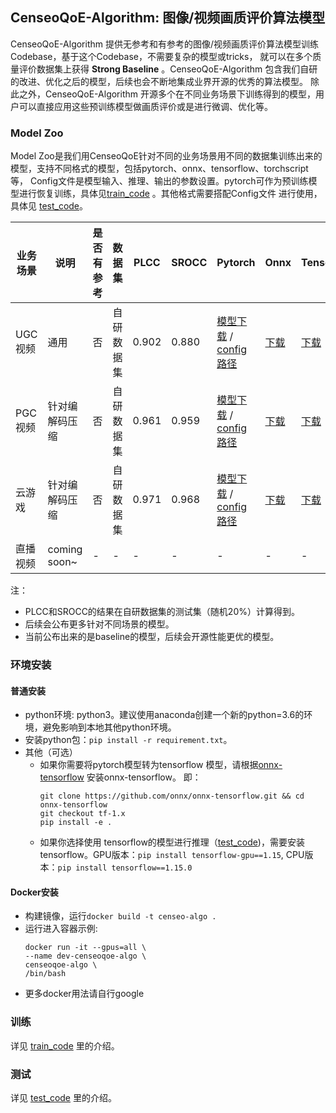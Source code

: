 ##  CenseoQoE-Algorithm: 图像/视频画质评价算法模型

CenseoQoE-Algorithm 提供无参考和有参考的图像/视频画质评价算法模型训练Codebase，基于这个Codebase，不需要复杂的模型或tricks，
就可以在多个质量评价数据集上获得 **Strong Baseline** 。CenseoQoE-Algorithm 包含我们自研的改进、优化之后的模型，后续也会不断地集成业界开源的优秀的算法模型。
除此之外，CenseoQoE-Algorithm 开源多个在不同业务场景下训练得到的模型，用户可以直接应用这些预训练模型做画质评价或是进行微调、优化等。

### Model Zoo
Model Zoo是我们用CenseoQoE针对不同的业务场景用不同的数据集训练出来的模型，支持不同格式的模型，包括pytorch、onnx、tensorflow、torchscript等，
Config文件是模型输入、推理、输出的参数设置。pytorch可作为预训练模型进行恢复训练，具体见[train_code](./train_code) 。其他格式需要搭配Config文件
进行使用，具体见 [test_code](./test_code)。

|业务场景|说明|是否有参考|数据集|PLCC|SROCC|Pytorch|Onnx|Tensorflow|TorchScript|Config文件|
|----|----|----|----|----|----|----|----|----|----|----|
|UGC视频|通用|否|自研数据集|0.902|0.880|[模型下载](https://censeoqoe-1258344700.cos.ap-guangzhou.myqcloud.com/CenseoQoE/checkpoints/UGC/nr/general/model.pth) / [config路径](./train_code/configs/baseline/OWN_UGC/ugc_video_general_vqa_res18_basemodel_nr.py) |[下载](https://censeoqoe-1258344700.cos.ap-guangzhou.myqcloud.com/CenseoQoE/checkpoints/UGC/nr/general/model.onnx)|[下载](https://censeoqoe-1258344700.cos.ap-guangzhou.myqcloud.com/CenseoQoE/checkpoints/UGC/nr/general/saved_model.pb)|[下载](https://censeoqoe-1258344700.cos.ap-guangzhou.myqcloud.com/CenseoQoE/checkpoints/UGC/nr/general/model.pt)|[下载](https://censeoqoe-1258344700.cos.ap-guangzhou.myqcloud.com/CenseoQoE/checkpoints/UGC/nr/general/config.json)|
|PGC视频|针对编解码压缩|否|自研数据集|0.961|0.959|[模型下载](https://censeoqoe-1258344700.cos.ap-guangzhou.myqcloud.com/CenseoQoE/checkpoints/PGC/nr/compressed/model.pth) / [config路径](./train_code/configs/baseline/OWN_PGC/pgc_video_compressed_vqa_res18_basemodel_nr.py) |[下载](https://censeoqoe-1258344700.cos.ap-guangzhou.myqcloud.com/CenseoQoE/checkpoints/PGC/nr/compressed/model.onnx)|[下载](https://censeoqoe-1258344700.cos.ap-guangzhou.myqcloud.com/CenseoQoE/checkpoints/PGC/nr/compressed/saved_model.pb)|[下载](https://censeoqoe-1258344700.cos.ap-guangzhou.myqcloud.com/CenseoQoE/checkpoints/PGC/nr/compressed/model.pt)|[下载](https://censeoqoe-1258344700.cos.ap-guangzhou.myqcloud.com/CenseoQoE/checkpoints/PGC/nr/compressed/config.json)|
|云游戏|针对编解码压缩|否|自研数据集|0.971|0.968|[模型下载](https://censeoqoe-1258344700.cos.ap-guangzhou.myqcloud.com/CenseoQoE/checkpoints/GAMES/nr/compressed/model.pth) / [config路径](./train_code/configs/baseline/OWN_CLOUD_GAME_VIDEO/cloud_game_video_compressed_vqa_res18_basemodel_nr.py) |[下载](https://censeoqoe-1258344700.cos.ap-guangzhou.myqcloud.com/CenseoQoE/checkpoints/GAMES/nr/compressed/model.onnx)|[下载](https://censeoqoe-1258344700.cos.ap-guangzhou.myqcloud.com/CenseoQoE/checkpoints/GAMES/nr/compressed/saved_model.pb)|[下载](https://censeoqoe-1258344700.cos.ap-guangzhou.myqcloud.com/CenseoQoE/checkpoints/GAMES/nr/compressed/model.pt)|[下载](https://censeoqoe-1258344700.cos.ap-guangzhou.myqcloud.com/CenseoQoE/checkpoints/GAMES/nr/compressed/config.json)|
|直播视频|coming soon~|-|-|-|-|-|-|-|-|-|
注：
* PLCC和SROCC的结果在自研数据集的测试集（随机20%）计算得到。
* 后续会公布更多针对不同场景的模型。
* 当前公布出来的是baseline的模型，后续会开源性能更优的模型。

### 环境安装
#### 普通安装
* python环境: python3。建议使用anaconda创建一个新的python=3.6的环境，避免影响到本地其他python环境。
* 安装python包：`pip install -r requirement.txt`。
* 其他（可选）
    * 如果你需要将pytorch模型转为tensorflow 模型，请根据[onnx-tensorflow](https://github.com/onnx/onnx-tensorflow) 安装onnx-tensorflow。
即：
        ``` 
        git clone https://github.com/onnx/onnx-tensorflow.git && cd onnx-tensorflow
        git checkout tf-1.x
        pip install -e .
        ```
    * 如果你选择使用 tensorflow的模型进行推理（[test_code](./test_code))，需要安装tensorflow。GPU版本：`pip install tensorflow-gpu==1.15`, CPU版本：`pip install tensorflow==1.15.0`


#### Docker安装
* 构建镜像，运行`docker build -t censeo-algo .`
* 运行进入容器示例:
    ```
    docker run -it --gpus=all \
    --name dev-censeoqoe-algo \
    censeoqoe-algo \
    /bin/bash
    ```
* 更多docker用法请自行google

### 训练
详见 [train_code](./train_code) 里的介绍。
    
### 测试
详见 [test_code](./test_code) 里的介绍。
